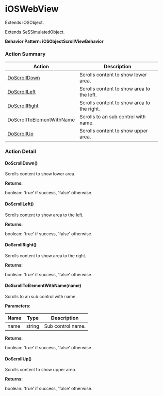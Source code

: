# iOSWebView

Extends <link displaytype="text" defaultstyle="true" type="topiclink" href="iOSObject" styleclass="Normal" translate="true">iOSObject</link>.

Extends SeSSimulatedObject.





**Behavior Pattern: iOSObjectScrollViewBehavior**


<!-- ============================== property summary ========================== -->

	
<!-- ============================== action summary ========================== -->



### Action Summary

|  **Action** | **Description** | 
| ----------- | --------------- |
|	[DoScrollDown](#DoScrollDown) | Scrolls content to show lower area. |
|	[DoScrollLeft](#DoScrollLeft) | Scrolls content to show area to the left. |
|	[DoScrollRight](#DoScrollRight) | Scrolls content to show area to the right. |
|	[DoScrollToElementWithName](#DoScrollToElementWithName) | Scrolls to an sub control with name. |
|	[DoScrollUp](#DoScrollUp) | Scrolls content to show upper area. |




<!-- ============================== property detail ========================== -->
	
	
<!-- ============================== action detail ========================== -->
	
### Action Detail
		
<a name="DoScrollDown"></a>    
#### DoScrollDown()

Scrolls content to show lower area.




**Returns:**

boolean: 'true' if success, 'false' otherwise.



<a name="see.also.ioswebview.doscrolldown"></a>

<a name="DoScrollLeft"></a>    
#### DoScrollLeft()

Scrolls content to show area to the left.




**Returns:**

boolean: 'true' if success, 'false' otherwise.



<a name="see.also.ioswebview.doscrollleft"></a>

<a name="DoScrollRight"></a>    
#### DoScrollRight()

Scrolls content to show area to the right.




**Returns:**

boolean: 'true' if success, 'false' otherwise.



<a name="see.also.ioswebview.doscrollright"></a>

<a name="DoScrollToElementWithName"></a>    
#### DoScrollToElementWithName(name)

Scrolls to an sub control with name.


**Parameters:**

|	**Name** | **Type** | **Description** |
| ---------- | -------- | --------------- |
| name | string |	Sub control name. |




**Returns:**

boolean: 'true' if success, 'false' otherwise.



<a name="see.also.ioswebview.doscrolltoelementwithname"></a>

<a name="DoScrollUp"></a>    
#### DoScrollUp()

Scrolls content to show upper area.




**Returns:**

boolean: 'true' if success, 'false' otherwise.



<a name="see.also.ioswebview.doscrollup"></a>

	

